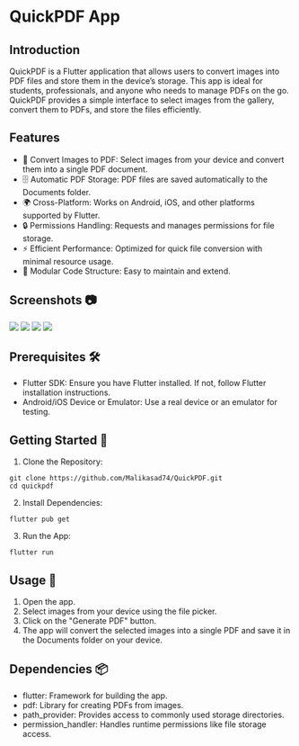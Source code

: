 # QuickPDF App


## Introduction

QuickPDF is a Flutter application that allows users to convert images into PDF files and store them in the device’s storage. This app is ideal for students, professionals, and anyone who needs to manage PDFs on the go. QuickPDF provides a simple interface to select images from the gallery, convert them to PDFs, and store the files efficiently.


## Features

* 📸 Convert Images to PDF: Select images from your device and convert them into a single PDF document.
* 🗄️ Automatic PDF Storage: PDF files are saved automatically to the Documents folder.
* 🌍 Cross-Platform: Works on Android, iOS, and other platforms supported by Flutter.
* 🔒 Permissions Handling: Requests and manages permissions for file storage.
* ⚡ Efficient Performance: Optimized for quick file conversion     with minimal resource usage.
* 🧩 Modular Code Structure: Easy to maintain and extend.


## Screenshots 📷

<img src="Screenshots/20240926193814.jpg">

<img src="Screenshots/20240926193902.jpg">

<img src="Screenshots/20240926193925.jpg">

<img src="Screenshots/20240926194020.jpg">


## Prerequisites 🛠️

* Flutter SDK: Ensure you have Flutter installed. If not, follow   Flutter installation instructions.
* Android/iOS Device or Emulator: Use a real device or an emulator for testing.
## Getting Started 🚀

1. Clone the Repository:

```
git clone https://github.com/Malikasad74/QuickPDF.git
cd quickpdf

```

2. Install Dependencies:

```
flutter pub get

```

3. Run the App:


```
flutter run

```
## Usage 📖

1. Open the app.
2. Select images from your device using the file picker.
3. Click on the "Generate PDF" button.
4. The app will convert the selected images into a single PDF and save it in the Documents folder on your device.
## Dependencies 📦

* flutter: Framework for building the app.
* pdf: Library for creating PDFs from images.
* path_provider: Provides access to commonly used storage directories.
* permission_handler: Handles runtime permissions like file storage access.

